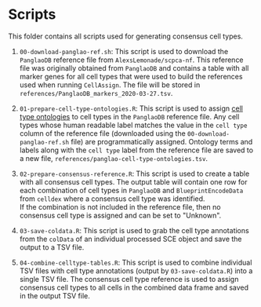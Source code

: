 # Scripts 

This folder contains all scripts used for generating consensus cell types. 

1. `00-download-panglao-ref.sh`: This script is used to download the `PanglaoDB` reference file from `AlexsLemonade/scpca-nf`. 
This reference file was originally obtained from `PanglaoDB` and contains a table with all marker genes for all cell types that were used to build the references used when running `CellAssign`. 
The file will be stored in `references/PanglaoDB_markers_2020-03-27.tsv`. 

2. `01-prepare-cell-type-ontologies.R`: This script is used to assign [cell type ontologies](https://www.ebi.ac.uk/ols4/ontologies/cl) to cell types in the `PanglaoDB` reference file. 
Any cell types whose human readable label matches the value in the `cell type` column of the reference file (downloaded using the `00-download-panglao-ref.sh` file) are programmatically assigned. 
Ontology terms and labels along with the `cell type` label from the reference file are saved to a new file, `references/panglao-cell-type-ontologies.tsv`. 

3. `02-prepare-consensus-reference.R`: This script is used to create a table with all consensus cell types. 
The output table will contain one row for each combination of cell types in `PanglaoDB` and `BlueprintEncodeData` from `celldex` where a consensus cell type was identified.  
If the combination is not included in the reference file, then no consensus cell type is assigned and can be set to "Unknown". 

4. `03-save-coldata.R`: This script is used to grab the cell type annotations from the `colData` of an individual processed SCE object and save the output to a TSV file. 

5. `04-combine-celltype-tables.R`: This script is used to combine individual TSV files with cell type annotations (output by `03-save-coldata.R`) into a single TSV file. 
The consensus cell type reference is used to assign consensus cell types to all cells in the combined data frame and saved in the output TSV file. 
